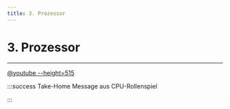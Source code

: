 ```yaml
---
title: 3. Prozessor
---
```



# 3. Prozessor
---

[@youtube --height=515](https://www.youtube-nocookie.com/embed/aue3hIQvhzo)


:::success Take-Home Message aus CPU-Rollenspiel

<Answer type="text" webKey="c5ab98ee-a2a4-4a97-9f03-3d632fd16adf" />

:::